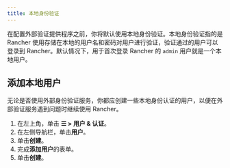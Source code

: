 ```yaml
---
title: 本地身份验证
---
```


在配置外部验证提供程序之前，你将默认使用本地身份验证。本地身份验证指的是 Rancher 使用存储在本地的用户名和密码对用户进行验证，验证通过的用户可以登录到 Rancher。默认情况下，用于首次登录 Rancher 的 `admin` 用户就是一个本地用户。

## 添加本地用户

无论是否使用外部身份验证服务，你都应创建一些本地身份认证的用户，以便在外部验证服务遇到问题时继续使用 Rancher。

1. 在左上角，单击 **☰ > 用户 & 认证**。
1. 在左侧导航栏，单击**用户**。
1. 单击**创建**。
1. 完成**添加用户**的表单。
1. 单击**创建**。

